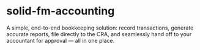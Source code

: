# solid-fm-accounting
A simple, end-to-end bookkeeping solution: record transactions, generate accurate reports, file directly to the CRA, and seamlessly hand off to your accountant for approval — all in one place.

